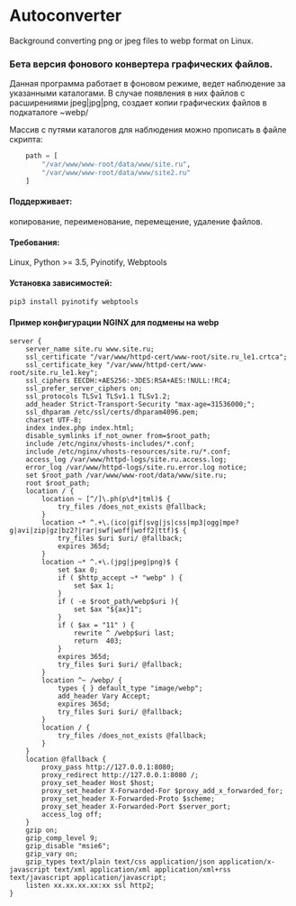 # Autoconverter
Background converting png or jpeg files to webp format on Linux.

### Бета версия фонового конвертера графических файлов.
Данная программа работает в фоновом режиме, ведет наблюдение за указанными каталогами.
В случае появления в них файлов с расширениями jpeg|jpg|png, создает копии графических файлов в подкаталоге ~webp/

Массив с путями каталогов для наблюдения можно прописать в файле скрипта:
```PYTHON
    path = [
        "/var/www/www-root/data/www/site.ru",
        "/var/www/www-root/data/www/site2.ru"
    ]
```

#### Поддерживает: 
копирование, переименование, перемещение, удаление файлов.

#### Требования:
Linux, Python >= 3.5, Pyinotify, Webptools

#### Установка зависимостей:
```BASH
pip3 install pyinotify webptools
```

#### Пример конфигурации NGINX для подмены на webp

```NGINX
server {
	server_name site.ru www.site.ru;
	ssl_certificate "/var/www/httpd-cert/www-root/site.ru_le1.crtca";
	ssl_certificate_key "/var/www/httpd-cert/www-root/site.ru_le1.key";
	ssl_ciphers EECDH:+AES256:-3DES:RSA+AES:!NULL:!RC4;
	ssl_prefer_server_ciphers on;
	ssl_protocols TLSv1 TLSv1.1 TLSv1.2;
	add_header Strict-Transport-Security "max-age=31536000;";
	ssl_dhparam /etc/ssl/certs/dhparam4096.pem;
	charset UTF-8;
	index index.php index.html;
	disable_symlinks if_not_owner from=$root_path;
	include /etc/nginx/vhosts-includes/*.conf;
	include /etc/nginx/vhosts-resources/site.ru/*.conf;
	access_log /var/www/httpd-logs/site.ru.access.log;
	error_log /var/www/httpd-logs/site.ru.error.log notice;
	set $root_path /var/www/www-root/data/www/site.ru;
	root $root_path;
	location / {
		location ~ [^/]\.ph(p\d*|tml)$ {
			try_files /does_not_exists @fallback;
		}
		location ~* ^.+\.(ico|gif|svg|js|css|mp3|ogg|mpe?g|avi|zip|gz|bz2?|rar|swf|woff|woff2|ttf)$ {
			try_files $uri $uri/ @fallback;
			expires 365d;
		}
		location ~* ^.+\.(jpg|jpeg|png)$ {
			set $ax 0;
			if ( $http_accept ~* "webp" ) {
			    set $ax 1;
			}
			if ( -e $root_path/webp$uri ){
			    set $ax "${ax}1";
			}
			if ( $ax = "11" ) {
			    rewrite ^ /webp$uri last;
			    return  403;
			}
			expires 365d;
			try_files $uri $uri/ @fallback;
		}
		location ^~ /webp/ {
		    types { } default_type "image/webp";
		    add_header Vary Accept;
		    expires 365d;
		    try_files $uri $uri/ @fallback;
		}
		location / {
			try_files /does_not_exists @fallback;
		}
	}
	location @fallback {
		proxy_pass http://127.0.0.1:8080;
		proxy_redirect http://127.0.0.1:8080 /;
		proxy_set_header Host $host;
		proxy_set_header X-Forwarded-For $proxy_add_x_forwarded_for;
		proxy_set_header X-Forwarded-Proto $scheme;
		proxy_set_header X-Forwarded-Port $server_port;
		access_log off;
	}
	gzip on;
	gzip_comp_level 9;
	gzip_disable "msie6";
	gzip_vary on;
	gzip_types text/plain text/css application/json application/x-javascript text/xml application/xml application/xml+rss text/javascript application/javascript;
	listen xx.xx.xx.xx:xx ssl http2;
}
```
